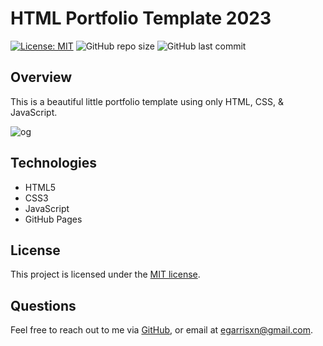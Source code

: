 # HTML Portfolio Template 2023

[![License: MIT](https://img.shields.io/badge/License-MIT-yellow.svg)](https://opensource.org/licenses/MIT)  ![GitHub repo size](https://img.shields.io/github/repo-size/egarrisxn/html-portfolio-template-2023) ![GitHub last commit](https://img.shields.io/github/last-commit/egarrisxn/html-portfolio-template-2023)

## Overview

This is a beautiful little portfolio template using only HTML, CSS, & JavaScript. 

![og](https://github.com/user-attachments/assets/594e65b4-6b33-4024-921a-b4e223d3579e)

## Technologies

- HTML5
- CSS3
- JavaScript
- GitHub Pages

## License

This project is licensed under the [MIT license](https://opensource.org/licenses/MIT).

## Questions

Feel free to reach out to me via [GitHub](https://github.com/EGARRISXN), or email at egarrisxn@gmail.com.
